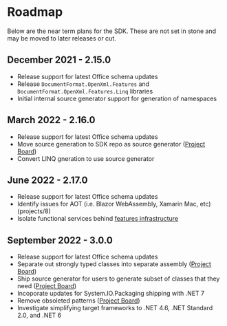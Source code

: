 # Roadmap

Below are the near term plans for the SDK. These are not set in stone and may be moved to later releases or cut.

## December 2021 - 2.15.0
- Release support for latest Office schema updates
- Release `DocumentFormat.OpenXml.Features` and `DocumentFormat.OpenXml.Features.Linq` libraries
- Initial internal source generator support for generation of namespaces

## March 2022 - 2.16.0
- Release support for latest Office schema updates
- Move source generation to SDK repo as source generator ([Project Board](https://github.com/OfficeDev/Open-XML-SDK/projects/6))
- Convert LINQ gneration to use source generator

## June 2022 - 2.17.0
- Release support for latest Office schema updates
- Identify issues for AOT (i.e. Blazor WebAssembly, Xamarin Mac, etc) (projects/8)
- Isolate functional services behind [features infrastructure](Features.md)

## September 2022 - 3.0.0
- Release support for latest Office schema updates
- Separate out strongly typed classes into separate assembly ([Project Board](https://github.com/OfficeDev/Open-XML-SDK/projects/2))
- Ship source generator for users to generate subset of classes that they need ([Project Board](https://github.com/OfficeDev/Open-XML-SDK/projects/6))
- Incoporate updates for System.IO.Packaging shipping with .NET 7
- Remove obsoleted patterns ([Project Board](https://github.com/OfficeDev/Open-XML-SDK/projects/1))
- Investigate simplifying target frameworks to .NET 4.6, .NET Standard 2.0, and .NET 6
